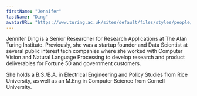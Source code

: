 ```yaml
---
firstName: "Jennifer"
lastName: "Ding"
avatarURL: "https://www.turing.ac.uk/sites/default/files/styles/people/public/2021-11/jd_headshot.png?itok=nl7fGpl9"
---
```


Jennifer Ding is a Senior Researcher for Research Applications at The Alan Turing Institute. Previously, she was a startup founder and Data Scientist at several public interest tech companies where she worked with Computer Vision and Natural Language Processing to develop research and product deliverables for Fortune 50 and government customers.

She holds a B.S./B.A. in Electrical Engineering and Policy Studies from Rice University, as well as an M.Eng in Computer Science from Cornell University.
